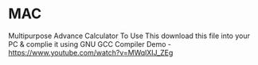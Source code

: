 # MAC
Multipurpose Advance Calculator
To Use This download this file into your PC & complie it using GNU GCC Compiler 
Demo - https://www.youtube.com/watch?v=MWqlXIJ_ZEg
